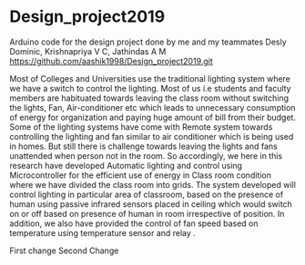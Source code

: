 # Design_project2019
Arduino code for the design project done by me and my teammates Desly Dominic, Krishnapriya V C, Jathindas A M
https://github.com/aashik1998/Design_project2019.git



Most of Colleges and Universities use the traditional lighting system where we have a switch to control the lighting. Most of us i.e students and faculty members are habituated towards leaving the class room without switching the lights, Fan, Air-conditioner etc which leads to unnecessary consumption of energy for organization and paying huge amount of bill from their budget. Some of the lighting systems have come with Remote system towards controlling the lighting and fan similar to air conditioner which is being used in homes. But still there is challenge towards leaving the lights and fans unattended when person not in the room. So accordingly, we here in this research have developed Automatic lighting and control using Microcontroller for the efficient use of energy in Class room condition where we have divided the class room into grids. The system developed will control lighting in particular area of classroom, based on the presence of human using passive infrared sensors placed in ceiling which would switch on or off based on presence of human in room irrespective of position. In addition, we also have provided the control of fan speed based on temperature using temperature sensor and relay .


First change
Second Change





